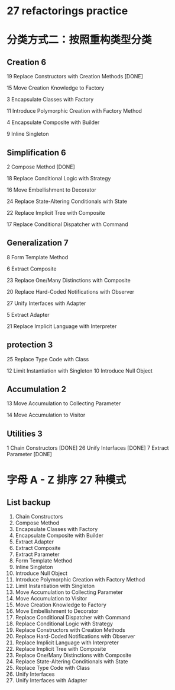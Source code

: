 # 27 refactorings practice
# 分类方式二：按照重构类型分类

## Creation 6

19 Replace Constructors with Creation Methods [DONE]

15 Move Creation Knowledge to Factory

3 Encapsulate Classes with Factory

11 Introduce Polymorphic Creation with Factory Method

4 Encapsulate Composite with Builder

9 Inline Singleton

## Simplification 6

2 Compose Method [DONE]

18 Replace Conditional Logic with Strategy

16 Move Embellishment to Decorator

24 Replace State-Altering Conditionals with State

22 Replace Implicit Tree with Composite

17 Replace Conditional Dispatcher with Command

## Generalization 7

8 Form Template Method

6 Extract Composite

23 Replace One/Many Distinctions with Composite

20 Replace Hard-Coded Notifications with Observer

27 Unify Interfaces with Adapter

5 Extract Adapter

21 Replace Implicit Language with Interpreter

## protection 3

25 Replace Type Code with Class

12 Limit Instantiation with Singleton
10 Introduce Null Object

## Accumulation 2

13 Move Accumulation to Collecting Parameter

14 Move Accumulation to Visitor

## Utilities 3

1 Chain Constructors [DONE]
26 Unify Interfaces [DONE]
7 Extract Parameter [DONE]

# 字母 A - Z 排序 27 种模式

## List backup

1. Chain Constructors
2. Compose Method
3. Encapsulate Classes with Factory
4. Encapsulate Composite with Builder
5. Extract Adapter
6. Extract Composite
7. Extract Parameter
8. Form Template Method
9. Inline Singleton
10. Introduce Null Object
11. Introduce Polymorphic Creation with Factory Method
12. Limit Instantiation with Singleton
13. Move Accumulation to Collecting Parameter
14. Move Accumulation to Visitor
15. Move Creation Knowledge to Factory
16. Move Embellishment to Decorator
17. Replace Conditional Dispatcher with Command
18. Replace Conditional Logic with Strategy
19. Replace Constructors with Creation Methods
20. Replace Hard-Coded Notifications with Observer
21. Replace Implicit Language with Interpreter
22. Replace Implicit Tree with Composite
23. Replace One/Many Distinctions with Composite
24. Replace State-Altering Conditionals with State
25. Replace Type Code with Class
26. Unify Interfaces
27. Unify Interfaces with Adapter
